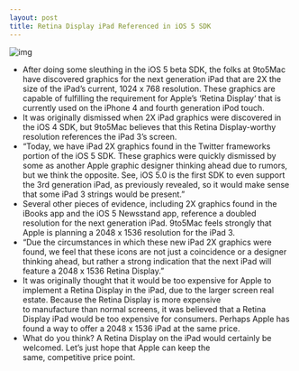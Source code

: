 ```yaml
---
layout: post
title: Retina Display iPad Referenced in iOS 5 SDK
---
```

![img](http://media.idownloadblog.com/wp-content/uploads/2011/06/iOS-5-iPad-Retina-Display-references.png)
* After doing some sleuthing in the iOS 5 beta SDK, the folks at 9to5Mac have discovered graphics for the next generation iPad that are 2X the size of the iPad’s current, 1024 x 768 resolution. These graphics are capable of fulfilling the requirement for Apple’s ‘Retina Display‘ that is currently used on the iPhone 4 and fourth generation iPod touch.
* It was originally dismissed when 2X iPad graphics were discovered in the iOS 4 SDK, but 9to5Mac believes that this Retina Display-worthy resolution references the iPad 3’s screen.
* “Today, we have iPad 2X graphics found in the Twitter frameworks portion of the iOS 5 SDK. These graphics were quickly dismissed by some as another Apple graphic designer thinking ahead due to rumors, but we think the opposite. See, iOS 5.0 is the first SDK to even support the 3rd generation iPad, as previously revealed, so it would make sense that some iPad 3 strings would be present.”
* Several other pieces of evidence, including 2X graphics found in the iBooks app and the iOS 5 Newsstand app, reference a doubled resolution for the next generation iPad. 9to5Mac feels strongly that Apple is planning a 2048 x 1536 resolution for the iPad 3.
* “Due the circumstances in which these new iPad 2X graphics were found, we feel that these icons are not just a coincidence or a designer thinking ahead, but rather a strong indication that the next iPad will feature a 2048 x 1536 Retina Display.”
* It was originally thought that it would be too expensive for Apple to implement a Retina Display in the iPad, due to the larger screen real estate. Because the Retina Display is more expensive to manufacture than normal screens, it was believed that a Retina Display iPad would be too expensive for consumers. Perhaps Apple has found a way to offer a 2048 x 1536 iPad at the same price.
* What do you think? A Retina Display on the iPad would certainly be welcomed. Let’s just hope that Apple can keep the same, competitive price point.


